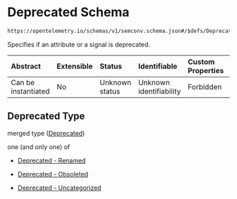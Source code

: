 # Deprecated Schema

```txt
https://opentelemetry.io/schemas/v1/semconv.schema.json#/$defs/Deprecated
```

Specifies if an attribute or a signal is deprecated.

| Abstract            | Extensible | Status         | Identifiable            | Custom Properties | Additional Properties | Access Restrictions | Defined In                                                                           |
| :------------------ | :--------- | :------------- | :---------------------- | :---------------- | :-------------------- | :------------------ | :----------------------------------------------------------------------------------- |
| Can be instantiated | No         | Unknown status | Unknown identifiability | Forbidden         | Allowed               | none                | [semconv.schema.json\*](../../../schemas/semconv.schema.json "open original schema") |

## Deprecated Type

merged type ([Deprecated](../deprecated/README.md))

one (and only one) of

* [Deprecated - Renamed](../deprecated/semconv-opentelemetry-semantic-convention-schema-definitions-deprecated-oneof-deprecated---renamed.md "check type definition")

* [Deprecated - Obsoleted](../deprecated/semconv-opentelemetry-semantic-convention-schema-definitions-deprecated-oneof-deprecated---obsoleted.md "check type definition")

* [Deprecated - Uncategorized](../deprecated/semconv-opentelemetry-semantic-convention-schema-definitions-deprecated-oneof-deprecated---uncategorized.md "check type definition")
